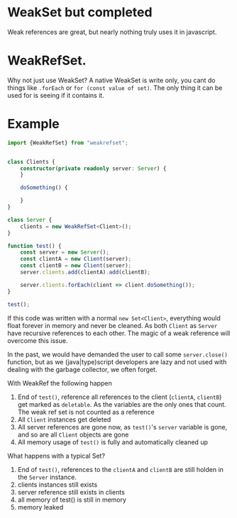 # WeakSet but completed
Weak references are great, but nearly nothing truly uses it in javascript.

# WeakRefSet.
Why not just use WeakSet? A native WeakSet is write only, you cant do things like `.forEach` or `for (const value of set)`. The only thing it can be used for is seeing if it contains it.

# Example

```typescript
import {WeakRefSet} from "weakrefset";


class Clients {
    constructor(private readonly server: Server) {
    }

    doSomething() {

    }
}

class Server {
    clients = new WeakRefSet<Client>();
}

function test() {
    const server = new Server();
    const clientA = new Client(server);
    const clientB = new Client(server);
    server.clients.add(clientA).add(clientB);

    server.clients.forEach(client => client.doSomething());
}

test();
```

If this code was written with a normal `new Set<Client>`, everything would float forever in memory and never be cleaned. As both `Client` as `Server` have recursive references to each other. The magic of a weak reference will overcome this issue.

In the past, we would have demanded the user to call some `server.close()` function, but as we (java|type)script developers are lazy and not used with dealing with the garbage collector, we often forget.

With WeakRef the following happen
1) End of `test()`, reference all references to the client (`clientA`, `clientB`) get marked as `deletable`. As the variables are the only ones that count. The weak ref set is not counted as a reference
2) All `Client` instances get deleted
3) All server references are gone now, as `test()`'s `server` variable is gone, and so are all `Client` objects are gone
4) All memory usage of `test()` is fully and automatically cleaned up

What happens with a typical Set?
1) End of `test()`, references to the `clientA` and `clientB` are still holden in the `Server` instance.
2) clients instances still exists
3) server reference still exists in clients
4) all memory of test() is still in memory
5) memory leaked
